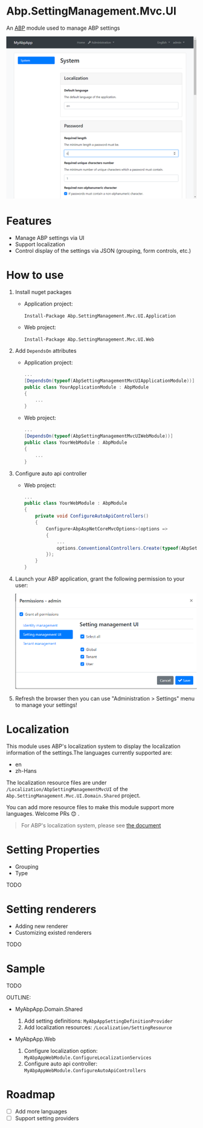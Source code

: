 # Abp.SettingManagement.Mvc.UI

An [ABP](http://abp.io) module used to manage ABP settings

![](./doc/images/demo.png)

# Features

* Manage ABP settings via UI
* Support localization
* Control display of the settings via JSON (grouping, form controls, etc.)

# How to use

1. Install nuget packages

    * Application project:
    
        `Install-Package Abp.SettingManagement.Mvc.UI.Application`
    
    * Web project:

        `Install-Package Abp.SettingManagement.Mvc.UI.Web`

1. Add `DependsOn` attributes

    * Application project:

        ``` csharp
        ...
        [DependsOn(typeof(AbpSettingManagementMvcUIApplicationModule))]
        public class YourApplicationModule : AbpModule
        {
            ...
        }
        ```

    * Web project:

        ``` csharp
        ...
        [DependsOn(typeof(AbpSettingManagementMvcUIWebModule))]
        public class YourWebModule : AbpModule
        {
            ...
        }
        ```

1. Configure auto api controller

    * Web project:
  
        ``` csharp
        ...
        public class YourWebModule : AbpModule
        {
            private void ConfigureAutoApiControllers()
            {
                Configure<AbpAspNetCoreMvcOptions>(options =>
                {
                    ...
                    options.ConventionalControllers.Create(typeof(AbpSettingManagementMvcUIApplicationModule).Assembly);
                });
            }
        }

        ```

1. Launch your ABP application, grant the following permission to your user:

    ![](./doc/images/permissions.png)
  
1. Refresh the browser then you can use "Administration > Settings" menu to manage your settings!
            
# Localization

This module uses ABP's localization system to display the localization information of the settings.The languages currently supported are:

* en
* zh-Hans
  
The localization resource files are under `/Localization/AbpSettingManagementMvcUI` of the `Abp.SettingManagement.Mvc.UI.Domain.Shared` project. 

You can add more resource files to make this module support more languages. Welcome PRs :blush: .
> For ABP's localization system, please see [the document](https://docs.abp.io/en/abp/latest/Localization)

# Setting Properties

* Grouping
* Type

TODO

# Setting renderers

* Adding new renderer
* Customizing existed renderers

TODO

# Sample

TODO

OUTLINE:

* MyAbpApp.Domain.Shared

    1. Add setting definitions: `MyAbpAppSettingDefinitionProvider`
    1. Add localization resources: `/Localization/SettingResource`

* MyAbpApp.Web
    
    1. Configure localization option: `MyAbpAppWebModule.ConfigureLocalizationServices`
    1. Configure auto api controller: `MyAbpAppWebModule.ConfigureAutoApiControllers`

# Roadmap

- [ ] Add more languages
- [ ] Support setting providers